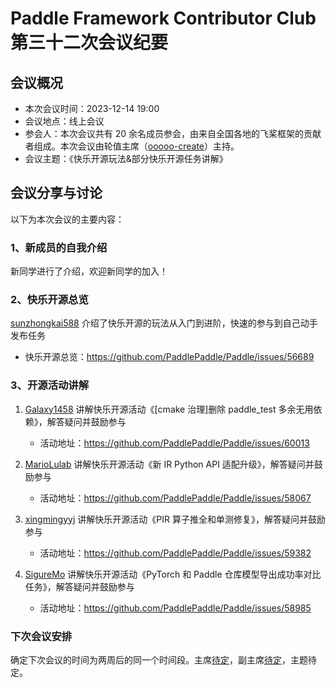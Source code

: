 # Paddle Framework Contributor Club 第三十二次会议纪要

## 会议概况

- 本次会议时间：2023-12-14 19:00
- 会议地点：线上会议
- 参会人：本次会议共有 20 余名成员参会，由来自全国各地的飞桨框架的贡献者组成。本次会议由轮值主席（[ooooo-create](https://github.com/ooooo-create)）主持。
- 会议主题：《快乐开源玩法&部分快乐开源任务讲解》

## 会议分享与讨论

以下为本次会议的主要内容：

### 1、新成员的自我介绍

新同学进行了介绍，欢迎新同学的加入！

### 2、快乐开源总览

[sunzhongkai588](https://github.com/sunzhongkai588) 介绍了快乐开源的玩法从入门到进阶，快速的参与到自己动手发布任务

- 快乐开源总览：https://github.com/PaddlePaddle/Paddle/issues/56689

### 3、开源活动讲解

1. [Galaxy1458](https://github.com/Galaxy1458) 讲解快乐开源活动《[cmake 治理]删除 paddle_test 多余无用依赖》，解答疑问并鼓励参与

   - 活动地址：https://github.com/PaddlePaddle/Paddle/issues/60013

2. [MarioLulab](https://github.com/MarioLulab) 讲解快乐开源活动《新 IR Python API 适配升级》，解答疑问并鼓励参与

   - 活动地址：https://github.com/PaddlePaddle/Paddle/issues/58067

3. [xingmingyyj](https://github.com/xingmingyyj) 讲解快乐开源活动《PIR 算子推全和单测修复》，解答疑问并鼓励参与

   - 活动地址：https://github.com/PaddlePaddle/Paddle/issues/59382

4. [SigureMo](https://github.com/SigureMo) 讲解快乐开源活动《PyTorch 和 Paddle 仓库模型导出成功率对比任务》，解答疑问并鼓励参与
   - 活动地址：https://github.com/PaddlePaddle/Paddle/issues/58985

### 下次会议安排

确定下次会议的时间为两周后的同一个时间段。主席[待定]()，副主席[待定]()，主题待定。
